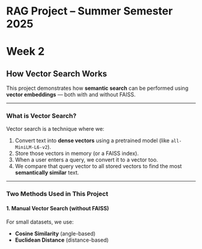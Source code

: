 # RAG Project – Summer Semester 2025

# Week 2
## How Vector Search Works

This project demonstrates how **semantic search** can be performed using **vector embeddings** — both with and without FAISS.

---

### What is Vector Search?

Vector search is a technique where we:
1. Convert text into **dense vectors** using a pretrained model (like `all-MiniLM-L6-v2`).
2. Store those vectors in memory (or a FAISS index).
3. When a user enters a query, we convert it to a vector too.
4. We compare that query vector to all stored vectors to find the most **semantically similar** text.

---

### Two Methods Used in This Project

#### 1. Manual Vector Search (without FAISS)
For small datasets, we use:
- **Cosine Similarity** (angle-based)
- **Euclidean Distance** (distance-based)

